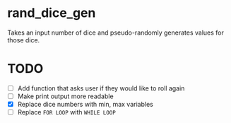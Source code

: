 # rand_dice_gen
Takes an input number of dice and pseudo-randomly generates values for those dice.

# TODO
- [ ] Add function that asks user if they would like to roll again
- [ ] Make print output more readable
- [x] Replace dice numbers with min, max variables
- [ ] Replace ```FOR LOOP``` with ```WHILE LOOP```
